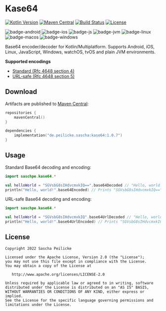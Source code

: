 # Kase64

[![Kotlin Version](https://img.shields.io/badge/Kotlin-1.9.10-B125EA?logo=kotlin)](https://kotlinlang.org)
[![Maven Central](https://img.shields.io/maven-central/v/de.peilicke.sascha/kase64.svg?label=Maven%20Central)](https://central.sonatype.com/artifact/de.peilicke.sascha/kase64)
[![Build Status](https://github.com/saschpe/kase64/workflows/Main/badge.svg)](https://github.com/saschpe/kase64/actions)
[![License](http://img.shields.io/:License-Apache-blue.svg)](http://www.apache.org/licenses/LICENSE-2.0.html)

![badge-android](http://img.shields.io/badge/Platform-Android-brightgreen.svg?logo=android)
![badge-ios](http://img.shields.io/badge/Platform-iOS-orange.svg?logo=apple)
![badge-js](http://img.shields.io/badge/Platform-NodeJS-yellow.svg?logo=javascript)
![badge-jvm](http://img.shields.io/badge/Platform-JVM-red.svg?logo=openjdk)
![badge-linux](http://img.shields.io/badge/Platform-Linux-lightgrey.svg?logo=linux)
![badge-macos](http://img.shields.io/badge/Platform-macOS-orange.svg?logo=apple)
![badge-windows](http://img.shields.io/badge/Platform-Windows-blue.svg?logo=windows)

[//]: # (![badge-tvos]&#40;http://img.shields.io/badge/Platform-tvOS-orange.svg?logo=apple&#41;)

[//]: # (![badge-watchos]&#40;http://img.shields.io/badge/Platform-watchOS-orange.svg?logo=apple&#41;)

Base64 encoder/decoder for Kotlin/Multiplatform. Supports Android, iOS, Linux, JavaScript, Windows, watchOS, tvOS
and plain JVM environments.

**Supported encodings**

- [Standard (Rfc 4648 section 4)](https://www.ietf.org/rfc/rfc4648.html#section-4)
- [URL-safe (Rfc 4648 section 5)](https://www.ietf.org/rfc/rfc4648.html#section-5)

## Download

Artifacts are published to [Maven Central][maven-central]:

```kotlin
repositories {
    mavenCentral()
}

dependencies {
    implementation("de.peilicke.sascha:kase64:1.0.7")
}
```

## Usage

Standard Base64 decoding and encoding:

```kotlin
import saschpe.kase64.*

val helloWorld = "SGVsbG8sIHdvcmxkIQ==".base64Decoded // "Hello, world!"
println("Hello, world!".base64Encoded) // Prints "SGVsbG8sIHdvcmxkIQ=="
```

URL-safe Base64 decoding and encoding:

```kotlin
import saschpe.kase64.*

val helloWorld = "SGVsbG8sIHdvcmxkIQ".base64UrlDecoded // "Hello, world!"
println("Hello, world!".base64UrlEncoded) // Prints "SGVsbG8sIHdvcmxkIQ"
```

## License

    Copyright 2022 Sascha Peilicke

    Licensed under the Apache License, Version 2.0 (the "License");
    you may not use this file except in compliance with the License.
    You may obtain a copy of the License at

       http://www.apache.org/licenses/LICENSE-2.0

    Unless required by applicable law or agreed to in writing, software
    distributed under the License is distributed on an "AS IS" BASIS,
    WITHOUT WARRANTIES OR CONDITIONS OF ANY KIND, either express or implied.
    See the License for the specific language governing permissions and
    limitations under the License.

[maven-central]: https://search.maven.org/artifact/de.peilicke.sascha/kase64
